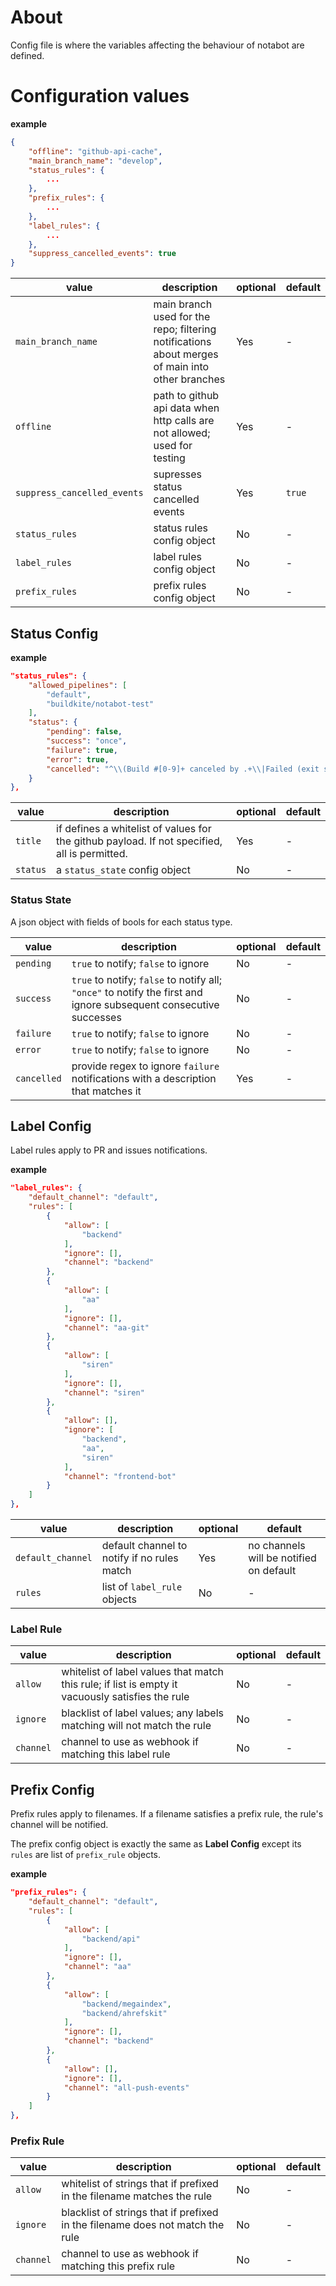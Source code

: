 # About

Config file is where the variables affecting the behaviour of notabot are defined.

# Configuration values

**example**
```json
{
    "offline": "github-api-cache",
    "main_branch_name": "develop",
    "status_rules": {
        ...
    },
    "prefix_rules": {
        ...
    },
    "label_rules": {
        ...
    },
    "suppress_cancelled_events": true
}
```

| value | description | optional | default |
|-|-|-|-|
| `main_branch_name` | main branch used for the repo; filtering notifications about merges of main into other branches | Yes | - |
| `offline` | path to github api data when http calls are not allowed; used for testing | Yes | - |
| `suppress_cancelled_events` | supresses status cancelled events | Yes | `true` |
| `status_rules` | status rules config object | No | - |
| `label_rules` | label rules config object | No | - |
| `prefix_rules` | prefix rules config object | No | - |

## Status Config

**example**
```json
"status_rules": {
    "allowed_pipelines": [
        "default",
        "buildkite/notabot-test"
    ],
    "status": {
        "pending": false,
        "success": "once",
        "failure": true,
        "error": true,
        "cancelled": "^\\(Build #[0-9]+ canceled by .+\\|Failed (exit status 255)\\)$"
    }
},
```

| value | description | optional | default |
|-|-|-|-|
| `title` | if defines a whitelist of values for the github payload. If not specified, all is permitted. | Yes | - |
| `status` | a `status_state` config object | No | - |

### Status State

A json object with fields of bools for each status type.

| value | description | optional | default |
|-|-|-|-|
| `pending` | `true` to notify; `false` to ignore | No | - |
| `success` | `true` to notify; `false` to notify all; `"once"` to notify the first and ignore subsequent consecutive successes| No | - |
| `failure` | `true` to notify; `false` to ignore | No | - |
| `error` | `true` to notify; `false` to ignore | No | - |
| `cancelled` | provide regex to ignore `failure` notifications with a description that matches it | Yes | - |


## Label Config

Label rules apply to PR and issues notifications.

**example**
```json
"label_rules": {
    "default_channel": "default",
    "rules": [
        {
            "allow": [
                "backend"
            ],
            "ignore": [],
            "channel": "backend"
        },
        {
            "allow": [
                "aa"
            ],
            "ignore": [],
            "channel": "aa-git"
        },
        {
            "allow": [
                "siren"
            ],
            "ignore": [],
            "channel": "siren"
        },
        {
            "allow": [],
            "ignore": [
                "backend",
                "aa",
                "siren"
            ],
            "channel": "frontend-bot"
        }
    ]
},
```

| value | description | optional | default |
|-|-|-|-|
| `default_channel` | default channel to notify if no rules match | Yes | no channels will be notified on default |
| `rules` | list of `label_rule` objects | No | - |

### Label Rule

| value | description | optional | default |
|-|-|-|-|
| `allow` | whitelist of label values that match this rule; if list is empty it vacuously satisfies the rule | No | - |
| `ignore` | blacklist of label values; any labels matching will not match the rule | No | - |
| `channel` | channel to use as webhook if matching this label rule | No | - |

## Prefix Config

Prefix rules apply to filenames. If a filename satisfies a prefix rule, the rule's channel will be notified.

The prefix config object is exactly the same as **Label Config** except its `rules` are list of `prefix_rule` objects.

**example**
```json
"prefix_rules": {
    "default_channel": "default",
    "rules": [
        {
            "allow": [
                "backend/api"
            ],
            "ignore": [],
            "channel": "aa"
        },
        {
            "allow": [
                "backend/megaindex",
                "backend/ahrefskit"
            ],
            "ignore": [],
            "channel": "backend"
        },
        {
            "allow": [],
            "ignore": [],
            "channel": "all-push-events"
        }
    ]
},
```


### Prefix Rule

| value | description | optional | default |
|-|-|-|-|
| `allow` | whitelist of strings that if prefixed in the filename matches the rule | No | - |
| `ignore` | blacklist of strings that if prefixed in the filename does not match the rule | No | - |
| `channel` | channel to use as webhook if matching this prefix rule | No | - |
